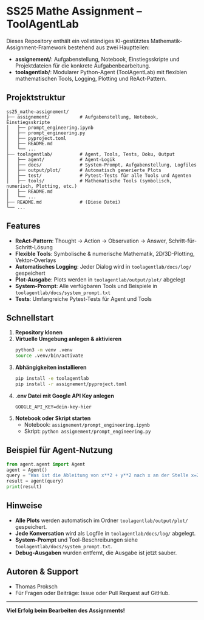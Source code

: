 # SS25 Mathe Assignment – ToolAgentLab

Dieses Repository enthält ein vollständiges KI-gestütztes Mathematik-Assignment-Framework bestehend aus zwei Hauptteilen:

- **assignement/**: Aufgabenstellung, Notebook, Einstiegsskripte und Projektdateien für die konkrete Aufgabenbearbeitung.
- **toolagentlab/**: Modularer Python-Agent (ToolAgentLab) mit flexiblen mathematischen Tools, Logging, Plotting und ReAct-Pattern.

## Projektstruktur

```
ss25_mathe-assignement/
├── assignement/           # Aufgabenstellung, Notebook, Einstiegsskripte
│   ├── prompt_engineering.ipynb
│   ├── prompt_engineering.py
│   ├── pyproject.toml
│   ├── README.md
│   └── ...
├── toolagentlab/          # Agent, Tools, Tests, Doku, Output
│   ├── agent/             # Agent-Logik
│   ├── docs/              # System-Prompt, Aufgabenstellung, Logfiles
│   ├── output/plot/       # Automatisch generierte Plots
│   ├── test/              # Pytest-Tests für alle Tools und Agenten
│   ├── tools/             # Mathematische Tools (symbolisch, numerisch, Plotting, etc.)
│   ├── README.md
│   └── ...
├── README.md              # (Diese Datei)
└── ...
```

## Features
- **ReAct-Pattern**: Thought → Action → Observation → Answer, Schritt-für-Schritt-Lösung
- **Flexible Tools**: Symbolische & numerische Mathematik, 2D/3D-Plotting, Vektor-Overlays
- **Automatisches Logging**: Jeder Dialog wird in `toolagentlab/docs/log/` gespeichert
- **Plot-Ausgabe**: Plots werden in `toolagentlab/output/plot/` abgelegt
- **System-Prompt**: Alle verfügbaren Tools und Beispiele in `toolagentlab/docs/system_prompt.txt`
- **Tests**: Umfangreiche Pytest-Tests für Agent und Tools

## Schnellstart
1. **Repository klonen**
2. **Virtuelle Umgebung anlegen & aktivieren**
   ```bash
   python3 -m venv .venv
   source .venv/bin/activate
   ```
3. **Abhängigkeiten installieren**
   ```bash
   pip install -e toolagentlab
   pip install -r assignement/pyproject.toml
   ```
4. **.env Datei mit Google API Key anlegen**
   ```
   GOOGLE_API_KEY=dein-key-hier
   ```
5. **Notebook oder Skript starten**
   - Notebook: `assignement/prompt_engineering.ipynb`
   - Skript: `python assignement/prompt_engineering.py`

## Beispiel für Agent-Nutzung
```python
from agent.agent import Agent
agent = Agent()
query = "Was ist die Ableitung von x**2 + y**2 nach x an der Stelle x=2, y=3? Bitte zeige auch die Plots."
result = agent(query)
print(result)
```

## Hinweise
- **Alle Plots** werden automatisch im Ordner `toolagentlab/output/plot/` gespeichert.
- **Jede Konversation** wird als Logfile in `toolagentlab/docs/log/` abgelegt.
- **System-Prompt** und Tool-Beschreibungen siehe `toolagentlab/docs/system_prompt.txt`.
- **Debug-Ausgaben** wurden entfernt, die Ausgabe ist jetzt sauber.

## Autoren & Support
- Thomas Proksch
- Für Fragen oder Beiträge: Issue oder Pull Request auf GitHub.

---

**Viel Erfolg beim Bearbeiten des Assignments!**
